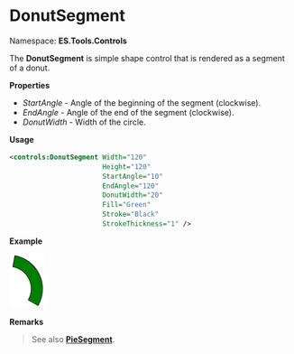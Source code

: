 # DonutSegment
Namespace: **ES.Tools.Controls**

The **DonutSegment** is simple shape control that is rendered as a segment of a donut.

**Properties**

* *StartAngle* - Angle of the beginning of the segment (clockwise).
* *EndAngle* - Angle of the end of the segment (clockwise).
* *DonutWidth* - Width of the circle.

**Usage**

``` XML
<controls:DonutSegment Width="120"
                       Height="120"
                       StartAngle="10"
                       EndAngle="120"
                       DonutWidth="20"
                       Fill="Green"
                       Stroke="Black"
                       StrokeThickness="1" />
```
**Example**

![DonutSegment example](Images/DonutSegment.png "DonutSegment")

**Remarks**

> See also [**PieSegment**](PieSegment).